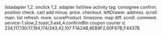 listadapter 1,2.
onclick 1,2.
adapter listView activity tag.
consignee confirm.
position check.
cart add minus.
price.
checkout.
leftDrawer.
address.
scroll main.
list refresh.
more.
scoreProduct.
timezone.
map diff.
scroll.
comment.
service-1.slow,2.toast,3.exit,4.confirmBtn
coupon
courier ic
234,117,130/17,184,174/243,42,107
F1A2AB,6EB9F2,60F67B,F4437B
